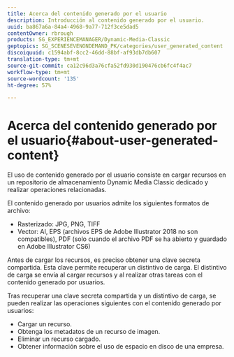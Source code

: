 ```yaml
---
title: Acerca del contenido generado por el usuario
description: Introducción al contenido generado por el usuario.
uuid: ba867a6a-84a4-4968-9a77-712f3ce5dad5
contentOwner: rbrough
products: SG_EXPERIENCEMANAGER/Dynamic-Media-Classic
geptopics: SG_SCENESEVENONDEMAND_PK/categories/user_generated_content
discoiquuid: c1594abf-8cc2-46dd-88bf-af93db7db607
translation-type: tm+mt
source-git-commit: ca12c96d3a76cfa52fd930d190476cb6fc4f4ac7
workflow-type: tm+mt
source-wordcount: '135'
ht-degree: 57%

---
```



# Acerca del contenido generado por el usuario{#about-user-generated-content}

El uso de contenido generado por el usuario consiste en cargar recursos en un repositorio de almacenamiento Dynamic Media Classic dedicado y realizar operaciones relacionadas.

El contenido generado por usuarios admite los siguientes formatos de archivo:

* Rasterizado: JPG, PNG, TIFF
* Vector: AI, EPS (archivos EPS de Adobe Illustrator 2018 no son compatibles), PDF (solo cuando el archivo PDF se ha abierto y guardado en Adobe Illustrator CS6)

Antes de cargar los recursos, es preciso obtener una clave secreta compartida. Esta clave permite recuperar un distintivo de carga. El distintivo de carga se envía al cargar recursos y al realizar otras tareas con el contenido generado por usuarios.

Tras recuperar una clave secreta compartida y un distintivo de carga, se pueden realizar las operaciones siguientes con el contenido generado por usuarios:

* Cargar un recurso.
* Obtenga los metadatos de un recurso de imagen.
* Eliminar un recurso cargado.
* Obtener información sobre el uso de espacio en disco de una empresa.

